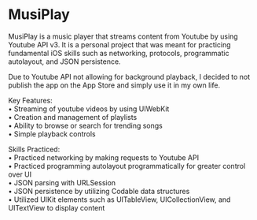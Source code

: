 # MusiPlay

MusiPlay is a music player that streams content from Youtube by using Youtube API v3. It is a personal project that was meant for practicing fundamental iOS skills such as networking, protocols, programmatic autolayout, and JSON persistence.  

Due to Youtube API not allowing for background playback, I decided to not publish the app on the App Store and simply use it in my own life. 

Key Features:  
• Streaming of youtube videos by using UIWebKit  
• Creation and management of playlists  
• Ability to browse or search for trending songs  
• Simple playback controls  

Skills Practiced:  
• Practiced networking by making requests to Youtube API  
• Practiced programming autolayout programmatically for greater control over UI  
• JSON parsing with URLSession  
• JSON persistence by utilizing Codable data structures  
• Utilized UIKit elements such as UITableView, UICollectionView, and UITextView to display content  
